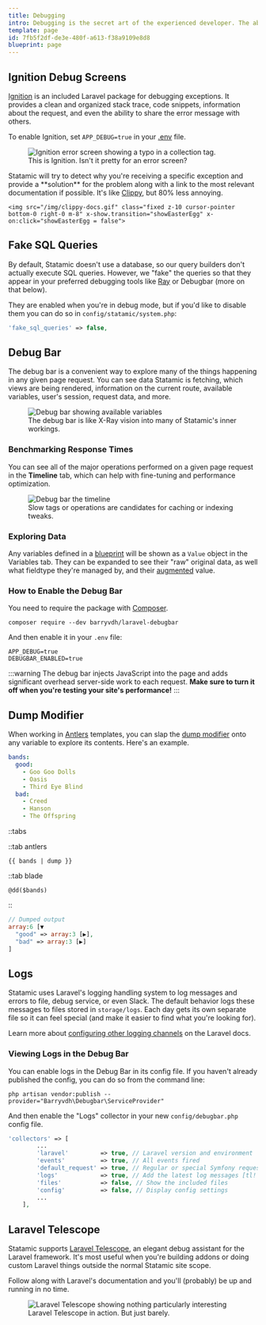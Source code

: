 ```yaml
---
title: Debugging
intro: Debugging is the secret art of the experienced developer. The ability to inspect stack traces, rifle through response objects, and dump data to the screen is often the quickest way to get yourself unstuck and back on track. Here are some tools Statamic provides to help you debug.
template: page
id: 7fb5f2df-de3e-480f-a613-f38a9109e8d8
blueprint: page
---
```

## Ignition Debug Screens

[Ignition][ignition] is an included Laravel package for debugging exceptions. It provides a clean and organized stack trace, code snippets, information about the request, and even the ability to share the error message with others.

To enable Ignition, set `APP_DEBUG=true` in your [.env](/configuration#environment-variables) file.

<figure>
    <img src="/img/ignition-collection.png" alt="Ignition error screen showing a typo in a collection tag.">
    <figcaption>This is Ignition. Isn't it pretty for an error screen?</figcaption>
</figure>

<div x-data="showEasterEgg">
    <p>Statamic will try to detect why you're receiving a specific exception and provide a **solution** for the problem along with a link to the most relevant documentation if possible. It's like <a href="" x-on:click.prevent="showEasterEgg = true">Clippy</a>, but 80% less annoying.</p>

    <img src="/img/clippy-docs.gif" class="fixed z-10 cursor-pointer bottom-0 right-0 m-8" x-show.transition="showEasterEgg" x-on:click="showEasterEgg = false">
</div>


## Fake SQL Queries

By default, Statamic doesn't use a database, so our query builders don't actually execute SQL queries. However, we "fake" the queries so that they appear in your preferred debugging tools like [Ray](https://myray.app) or Debugbar (more on that below).

They are enabled when you're in debug mode, but if you'd like to disable them you can do so in `config/statamic/system.php`:

```php
'fake_sql_queries' => false,
```


## Debug Bar

The debug bar is a convenient way to explore many of the things happening in any given page request. You can see data Statamic is fetching, which views are being rendered, information on the current route, available variables, user's session, request data, and more.

<figure>
    <img src="/img/debug-bar.png" alt="Debug bar showing available variables">
    <figcaption>The debug bar is like X-Ray vision into many of Statamic's inner workings.</figcaption>
</figure>

### Benchmarking Response Times

You can see all of the major operations performed on a given page request in the **Timeline** tab, which can help with fine-tuning and performance optimization.

<figure>
    <img src="/img/debug-bar-timeline.png" alt="Debug bar the timeline">
    <figcaption>Slow tags or operations are candidates for caching or indexing tweaks.</figcaption>
</figure>

### Exploring Data

Any variables defined in a [blueprint](/blueprints) will be shown as a `Value` object in the Variables tab. They can be expanded to see their "raw" original data, as well what fieldtype they're managed by, and their [augmented](/augmentation) value.

### How to Enable the Debug Bar

You need to require the package with [Composer][composer].

``` shell
composer require --dev barryvdh/laravel-debugbar
```

And then enable it in your `.env` file:

```env
APP_DEBUG=true
DEBUGBAR_ENABLED=true
```

:::warning
The debug bar injects JavaScript into the page and adds significant overhead server-side work to each request. **Make sure to turn it off when you're testing your site's performance!**
:::

## Dump Modifier

When working in [Antlers](/antlers) templates, you can slap the [dump modifier](/modifiers/dump) onto any variable to explore its contents. Here's an example.

``` yaml
bands:
  good:
    - Goo Goo Dolls
    - Oasis
    - Third Eye Blind
  bad:
    - Creed
    - Hanson
    - The Offspring
```

::tabs

::tab antlers
```antlers
{{ bands | dump }}
```
::tab blade
```blade
@dd($bands)
```
::

``` php
// Dumped output
array:6 [▼
  "good" => array:3 [▶],
  "bad" => array:3 [▶]
]
```

## Logs

Statamic uses Laravel's logging handling system to log messages and errors to file, debug service, or even Slack. The default behavior logs these messages to files stored in `storage/logs`. Each day gets its own separate file so it can feel special (and make it easier to find what you're looking for).

Learn more about [configuring other logging channels](https://laravel.com/docs/logging#configuration) on the Laravel docs.

### Viewing Logs in the Debug Bar

You can enable logs in the Debug Bar in its config file. If you haven't already published the config, you can do so from the command line:

```cli
php artisan vendor:publish --provider="Barryvdh\Debugbar\ServiceProvider"
```

And then enable the "Logs" collector in your new `config/debugbar.php` config file.

```php
'collectors' => [
        ...
        'laravel'         => true, // Laravel version and environment
        'events'          => true, // All events fired
        'default_request' => true, // Regular or special Symfony request logger
        'logs'            => true, // Add the latest log messages [tl! **]
        'files'           => false, // Show the included files
        'config'          => false, // Display config settings
        ...
    ],
```

## Laravel Telescope

Statamic supports [Laravel Telescope][telescope], an elegant debug assistant for the Laravel framework. It's most useful when you're building addons or doing custom Laravel things outside the normal Statamic site scope.

Follow along with Laravel's documentation and you'll (probably) be up and running in no time.

<figure>
    <img src="/img/laravel-telescope.png" alt="Laravel Telescope showing nothing particularly interesting">
    <figcaption>Laravel Telescope in action. But just barely.</figcaption>
</figure>

[composer]: https://getcomposer.org/
[ignition]: https://flareapp.io/docs/ignition-for-laravel/introduction
[telescope]: https://laravel.com/docs/telescope
